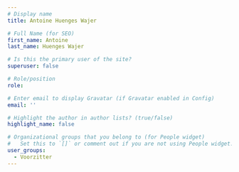 ```yaml
---
# Display name
title: Antoine Huenges Wajer

# Full Name (for SEO)
first_name: Antoine
last_name: Huenges Wajer

# Is this the primary user of the site?
superuser: false

# Role/position
role: 

# Enter email to display Gravatar (if Gravatar enabled in Config)
email: ''

# Highlight the author in author lists? (true/false)
highlight_name: false

# Organizational groups that you belong to (for People widget)
#   Set this to `[]` or comment out if you are not using People widget.
user_groups:
  - Voorzitter
---
```

